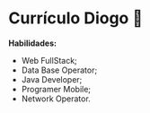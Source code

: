 # Currículo Diogo :paperclip:

**Habilidades:**

- Web FullStack;
- Data Base Operator;
- Java Developer;
- Programer Mobile;
- Network Operator.

